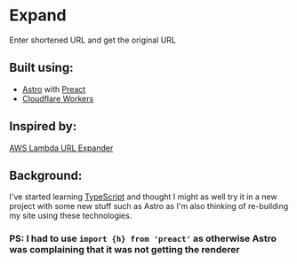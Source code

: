 # Expand

Enter shortened URL and get the original URL

## Built using:

- [Astro](https://astro.build/) with [Preact](https://preactjs.com/)
- [Cloudflare Workers](https://workers.cloudflare.com/)

## Inspired by: 

[AWS Lambda URL Expander](https://github.com/hq6/aws-lambda-url-expander)

## Background:

I've started learning [TypeScript](https://www.typescriptlang.org/) and thought I might as well try it in a new project with some new stuff such as Astro as I'm also thinking of re-building my site using these technologies.

### PS: I had to use `import {h} from 'preact'` as otherwise Astro was complaining that it was not getting the renderer